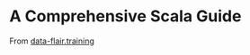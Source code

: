 # A Comprehensive Scala Guide
From [data-flair.training](https://data-flair.training/blogs/scala-tutorial/)
